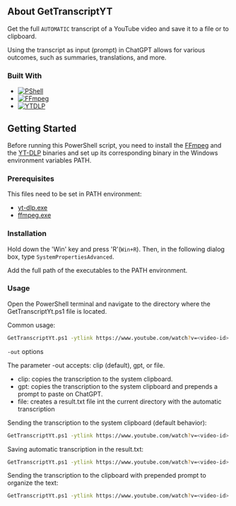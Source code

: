 
<!-- ABOUT THE PROJECT -->
## About GetTranscriptYT

Get the full `AUTOMATIC` transcript of a YouTube video and save it to a file or to clipboard.

Using the transcript as input (prompt) in ChatGPT allows for various outcomes, such as summaries, translations, and more.

### Built With

* [![PShell][PShell-img]][PShell-url]
* [![FFmpeg][FFmpeg-img]][FFmpeg-url]
* [![YTDLP][YTDLP-img]][YTDLP-url]


<!-- GETTING STARTED -->
## Getting Started

Before running this PowerShell script, you need to install the [FFmpeg](https://ffmpeg.org/download.html) and the [YT-DLP](https://github.com/yt-dlp/yt-dlp#release-files) binaries and set up its corresponding binary in the Windows environment variables PATH.

### Prerequisites

This files need to be set in PATH environment:
* [yt-dlp.exe](https://github.com/yt-dlp/yt-dlp#release-files)
* [ffmpeg.exe](https://ffmpeg.org/download.html)

### Installation

Hold down the 'Win' key and press 'R'(`Win+R`). Then, in the following dialog box, type `SystemPropertiesAdvanced`.

Add the full path of the executables to the PATH environment.

### Usage

Open the PowerShell terminal and navigate to the directory where the GetTranscriptYt.ps1 file is located.

Common usage:
```sh
GetTranscriptYt.ps1 -ytlink https://www.youtube.com/watch?v=<video-id>
```

`-out` options

The parameter -out accepts: clip (default), gpt, or file.
* clip: copies the transcription to the system clipboard.
* gpt: copies the transcription to the system clipboard and prepends a prompt to paste on ChatGPT.
* file: creates a result.txt file int the current directory with the automatic transcription

Sending the transcription to the system clipboard (default behavior):
```sh
GetTranscriptYt.ps1 -ytlink https://www.youtube.com/watch?v=<video-id> -out clip
```

Saving automatic transcription in the result.txt:
```sh
GetTranscriptYt.ps1 -ytlink https://www.youtube.com/watch?v=<video-id> -out file
```

Sending the transcription to the clipboard with prepended prompt to organize the text:
```sh
GetTranscriptYt.ps1 -ytlink https://www.youtube.com/watch?v=<video-id> -out gpt
```

<!-- MARKDOWN LINKS & IMAGES -->
<!-- https://www.markdownguide.org/basic-syntax/#reference-style-links -->
[PShell-img]: https://img.shields.io/badge/PowerShell-5391FE?style=plastic&logo=powershell&logoColor=5391FEf&labelColor=ffffff
[PShell-url]: https://learn.microsoft.com/en-us/training/modules/introduction-to-powershell/
[FFmpeg-img]: https://img.shields.io/badge/FFmpeg-007808?style=plastic&logo=ffmpeg&logoColor=007808&labelColor=ffffff
[FFmpeg-url]: https://www.ffmpeg.org/
[YTDLP-img]: https://img.shields.io/badge/YTDLP-ff0000?style=plastic&logo=ytdlp&logoColor=ff0000&labelColor=ffffff
[YTDLP-url]: https://github.com/yt-dlp/yt-dlp
